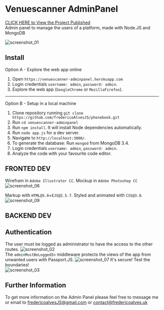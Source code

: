 # Venuescanner AdminPanel
[CLICK HERE to View the Project Published](https://venuescanner-adminpanel.herokuapp.com/) <br>
Admin panel to manage the users of a platform, made with Node.JS and MongoDB

![screenshot_01](https://user-images.githubusercontent.com/31135848/34548408-e0ea3e0e-f0f9-11e7-95e9-a3e1ca0e3342.png)


## Install
Option A - Explore the web app online
1. Open `https://venuescanner-adminpanel.herokuapp.com`
2. Login credentials `username: admin`, `password: admin`.
3. Explore the web app (`GoogleChrome` or `MozillaFirefox`).
---
Option B - Setup in a local machine
1. Clone repository running `git clone https://github.com/fredericoAlvesJS/phonebook.git`<br>
2. Run `cd venuescanner-adminpanel`
2. Run `npm install`. It will install Node dependencies automatically.
3. Run `node app.js` for a dev server.
4. Navigate to `http://localhost:3000/`.
5. To generate the database: Run `mongod` from MongoDB 3.4.
6. Login credentials `username: admin`, `password: admin`.
5. Analyze the code with your favourite code editor.

## FRONTED DEV
Wirefram in `Adobe Illustrator CC`. Mockup in `Adobe Photoshop CC`
![screenshot_06](https://user-images.githubusercontent.com/31135848/34549134-44e5c1fe-f0fe-11e7-9b06-b3173477cf81.png)

Markup with `HTML@5.0`+`EJS@2.5.7`. Styled and animated with `CSS@3.0`.
![screenshot_09](https://user-images.githubusercontent.com/31135848/34549751-0151b240-f103-11e7-9dce-1cbd73da081a.png)

## BACKEND DEV



## Authentication
The user must be logged as administrator to have the access to the other routes.
![screenshot_02](https://user-images.githubusercontent.com/31135848/34548545-8d27e996-f0fa-11e7-82e5-c4b217842465.png)
<br>
The `adminMustBeLoggedIn` middleware protects the views of the app from unwanted users with Passport.JS. 
![screenshot_07](https://user-images.githubusercontent.com/31135848/34549352-f6af3b4e-f0ff-11e7-8c61-4e995bbfff64.png)
It's secure! Test the boundaries!<br>
![screenshot_03](https://user-images.githubusercontent.com/31135848/34548588-d13c9032-f0fa-11e7-9c10-05a0aca470e6.png)




## Further Information
To get more information on the Admin Panel please feel free to message me or email to fredericoalvesJS@gmail.com or contact@fredericoalves.uk
